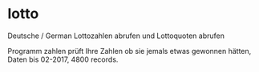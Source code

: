 # lotto
Deutsche / German Lottozahlen abrufen und Lottoquoten abrufen

Programm zahlen prüft Ihre Zahlen ob sie jemals etwas gewonnen hätten, Daten bis 02-2017, 4800 records.


